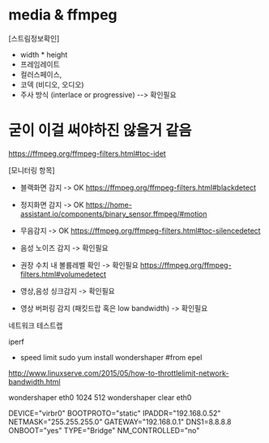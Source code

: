 # media & ffmpeg

[스트림정보확인]
- width * height
- 프레임레이트
- 컬러스페이스,
- 코덱 (비디오, 오디오)
- 주사 방식 (interlace or progressive) --> 확인필요
# 굳이 이걸 써야하진 않을거 같음
https://ffmpeg.org/ffmpeg-filters.html#toc-idet

[모니터링 항목]
- 블랙화면 감지 -> OK
https://ffmpeg.org/ffmpeg-filters.html#blackdetect


- 정지화면 감지 -> OK
https://home-assistant.io/components/binary_sensor.ffmpeg/#motion

- 무음감지 -> OK
https://ffmpeg.org/ffmpeg-filters.html#toc-silencedetect

- 음성 노이즈 감지 -> 확인필요

- 권장 수치 내 볼륨레벨 확인 -> 확인필요
https://ffmpeg.org/ffmpeg-filters.html#volumedetect

- 영상,음성 싱크감지 -> 확인필요
- 영상 버퍼링 감지 (패킷드랍 혹은 low bandwidth) -> 확인필요


네트워크 테스트랩

iperf

- speed limit
sudo yum install wondershaper
#from epel

http://www.linuxserve.com/2015/05/how-to-throttlelimit-network-bandwidth.html

wondershaper eth0 1024 512 
wondershaper clear eth0 





DEVICE="virbr0"
BOOTPROTO="static"
IPADDR="192.168.0.52"
NETMASK="255.255.255.0"
GATEWAY="192.168.0.1"
DNS1=8.8.8.8     
ONBOOT="yes"
TYPE="Bridge"
NM_CONTROLLED="no"